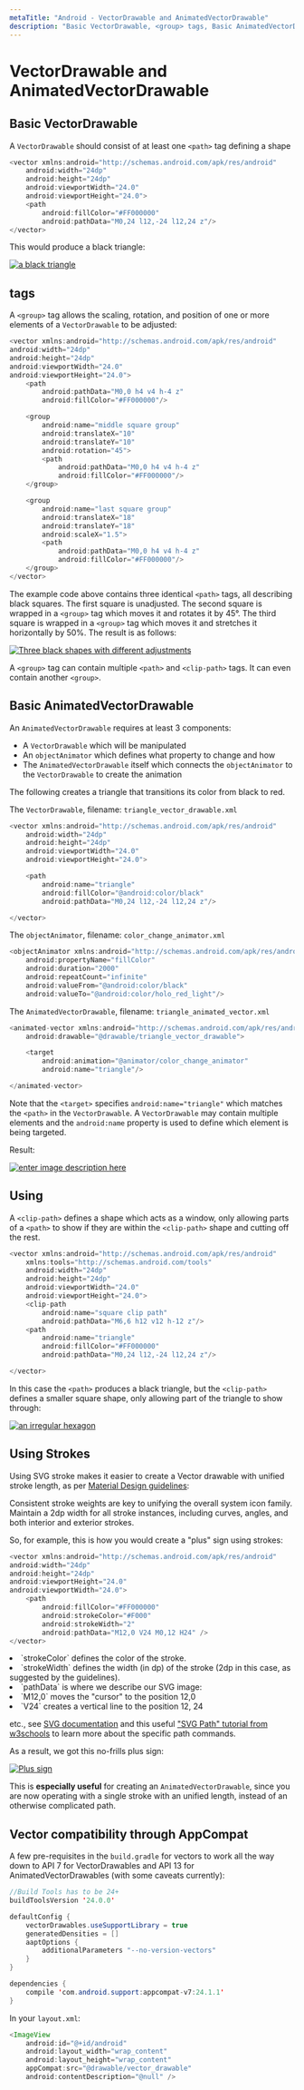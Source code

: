 ```yaml
---
metaTitle: "Android - VectorDrawable and AnimatedVectorDrawable"
description: "Basic VectorDrawable, <group> tags, Basic AnimatedVectorDrawable, Using <clip-path>, Using Strokes, Vector compatibility through AppCompat"
---
```


# VectorDrawable and AnimatedVectorDrawable



## Basic VectorDrawable


A `VectorDrawable` should consist of at least one `<path>` tag defining a shape

```java
<vector xmlns:android="http://schemas.android.com/apk/res/android"
    android:width="24dp"
    android:height="24dp"
    android:viewportWidth="24.0"
    android:viewportHeight="24.0">
    <path
        android:fillColor="#FF000000"
        android:pathData="M0,24 l12,-24 l12,24 z"/>
</vector>

```

This would produce a black triangle:

[<img src="https://i.stack.imgur.com/Z6ccY.png" alt="a black triangle" />](https://i.stack.imgur.com/Z6ccY.png)



## <group> tags


A `<group>` tag allows the scaling, rotation, and position of one or more elements of a `VectorDrawable` to be adjusted:

```java
<vector xmlns:android="http://schemas.android.com/apk/res/android"
android:width="24dp"
android:height="24dp"
android:viewportWidth="24.0"
android:viewportHeight="24.0">
    <path
        android:pathData="M0,0 h4 v4 h-4 z"
        android:fillColor="#FF000000"/>

    <group
        android:name="middle square group"
        android:translateX="10"
        android:translateY="10"
        android:rotation="45">
        <path
            android:pathData="M0,0 h4 v4 h-4 z"
            android:fillColor="#FF000000"/>
    </group>

    <group
        android:name="last square group"
        android:translateX="18"
        android:translateY="18"
        android:scaleX="1.5">
        <path
            android:pathData="M0,0 h4 v4 h-4 z"
            android:fillColor="#FF000000"/>
    </group>
</vector>

```

The example code above contains three identical `<path>` tags, all describing black squares. The first square is unadjusted. The second square is wrapped in a `<group>` tag which moves it and rotates it by 45°. The third square is wrapped in a `<group>` tag which moves it and stretches it horizontally by 50%. The result is as follows:

[<img src="https://i.stack.imgur.com/ixC6R.png" alt="Three black shapes with different adjustments" />](https://i.stack.imgur.com/ixC6R.png)

A `<group>` tag can contain multiple `<path>` and `<clip-path>` tags. It can even contain another `<group>`.



## Basic AnimatedVectorDrawable


An `AnimatedVectorDrawable` requires at least 3 components:

- A `VectorDrawable` which will be manipulated
- An `objectAnimator` which defines what property to change and how
- The `AnimatedVectorDrawable` itself which connects the `objectAnimator` to the `VectorDrawable` to create the animation

The following creates a triangle that transitions its color from black to red.

The `VectorDrawable`, filename: `triangle_vector_drawable.xml`

```java
<vector xmlns:android="http://schemas.android.com/apk/res/android"
    android:width="24dp"
    android:height="24dp"
    android:viewportWidth="24.0"
    android:viewportHeight="24.0">

    <path
        android:name="triangle"
        android:fillColor="@android:color/black"
        android:pathData="M0,24 l12,-24 l12,24 z"/>

</vector>

```

The `objectAnimator`, filename: `color_change_animator.xml`

```java
<objectAnimator xmlns:android="http://schemas.android.com/apk/res/android"
    android:propertyName="fillColor"
    android:duration="2000"
    android:repeatCount="infinite"
    android:valueFrom="@android:color/black"
    android:valueTo="@android:color/holo_red_light"/>

```

The `AnimatedVectorDrawable`, filename: `triangle_animated_vector.xml`

```java
<animated-vector xmlns:android="http://schemas.android.com/apk/res/android"
    android:drawable="@drawable/triangle_vector_drawable">

    <target
        android:animation="@animator/color_change_animator"
        android:name="triangle"/>

</animated-vector>

```

Note that the `<target>` specifies `android:name="triangle"` which matches the `<path>` in the `VectorDrawable`. A `VectorDrawable` may contain multiple elements and the `android:name` property is used to define which element is being targeted.

Result:

[<img src="https://i.stack.imgur.com/4j17r.gif" alt="enter image description here" />](https://i.stack.imgur.com/4j17r.gif)



## Using <clip-path>


A `<clip-path>` defines a shape which acts as a window, only allowing parts of a `<path>` to show if they are within the `<clip-path>` shape and cutting off the rest.

```java
<vector xmlns:android="http://schemas.android.com/apk/res/android"
    xmlns:tools="http://schemas.android.com/tools"
    android:width="24dp"
    android:height="24dp"
    android:viewportWidth="24.0"
    android:viewportHeight="24.0">
    <clip-path
        android:name="square clip path"
        android:pathData="M6,6 h12 v12 h-12 z"/>
    <path
        android:name="triangle"
        android:fillColor="#FF000000"
        android:pathData="M0,24 l12,-24 l12,24 z"/>

</vector>

```

In this case the `<path>` produces a black triangle, but the `<clip-path>` defines a smaller square shape, only allowing part of the triangle to show through:

[<img src="https://i.stack.imgur.com/0ZXYD.png" alt="an irregular hexagon" />](https://i.stack.imgur.com/0ZXYD.png)



## Using Strokes


Using SVG stroke makes it easier to create a Vector drawable with unified stroke length, as per [Material Design guidelines](https://material.google.com/style/icons.html#icons-system-icons):

> 
Consistent stroke weights are key to unifying the overall system icon family. Maintain a 2dp width for all stroke instances, including curves, angles, and both interior and exterior strokes.


So, for example, this is how you would create a "plus" sign using strokes:

```java
<vector xmlns:android="http://schemas.android.com/apk/res/android"
android:width="24dp"
android:height="24dp"
android:viewportHeight="24.0"
android:viewportWidth="24.0">
    <path
        android:fillColor="#FF000000"
        android:strokeColor="#F000"
        android:strokeWidth="2"
        android:pathData="M12,0 V24 M0,12 H24" />
</vector>

```


<li>
`strokeColor` defines the color of the stroke.
</li>
<li>
`strokeWidth` defines the width (in dp) of the stroke (2dp in this case, as suggested by the guidelines).
</li>
<li>
`pathData` is where we describe our SVG image:
</li>
<li>
`M12,0` moves the "cursor" to the position 12,0
</li>
<li>
`V24` creates a vertical line to the position 12, 24
</li>

etc., see [SVG documentation](http://stackoverflow.com/documentation/svg) and this useful ["SVG Path" tutorial from w3schools](http://www.w3schools.com/svg/svg_path.asp) to learn more about the specific path commands.

As a result, we got this no-frills plus sign:

[<img src="https://i.stack.imgur.com/W3HRu.png" alt="Plus sign" />](https://i.stack.imgur.com/W3HRu.png)

This is **especially useful** for creating an `AnimatedVectorDrawable`, since you are now operating with a single stroke with an unified length, instead of an otherwise complicated path.



## Vector compatibility through AppCompat


A few pre-requisites in the `build.gradle` for vectors to work all the way down to API 7 for VectorDrawables and API 13 for AnimatedVectorDrawables (with some caveats currently):

```java
//Build Tools has to be 24+
buildToolsVersion '24.0.0'

defaultConfig {
    vectorDrawables.useSupportLibrary = true
    generatedDensities = []
    aaptOptions {
        additionalParameters "--no-version-vectors"
    }
}

dependencies {
    compile 'com.android.support:appcompat-v7:24.1.1'
}

```

In your `layout.xml`:

```java
<ImageView
    android:id="@+id/android"
    android:layout_width="wrap_content"
    android:layout_height="wrap_content"
    appCompat:src="@drawable/vector_drawable"
    android:contentDescription="@null" />

```

